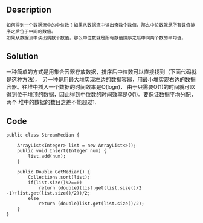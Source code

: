 ## Description
```
如何得到一个数据流中的中位数？如果从数据流中读出奇数个数值，那么中位数就是所有数值排序之后位于中间的数值。
如果从数据流中读出偶数个数值，那么中位数就是所有数值排序之后中间两个数的平均值。 
```

## Solution
一种简单的方式是用集合容器存放数据，排序后中位数可以直接找到（下面代码就是这种方法）。
另一种是用最大堆实现左边的数据容器，用最小堆实现右边的数据容器。往堆中插入一个数据的时间效率是O(logn)，
由于只需要O(1)的时间就可以得到位于堆顶的数据，因此得到中位数的时间效率是O(1)。要保证数据平均分配，两个
堆中的数据的数目之差不能超过1.

## Code
```
public class StreamMedian {

    ArrayList<Integer> list = new ArrayList<>();
    public void Insert(Integer num) {
    	list.add(num);
    }

    public Double GetMedian() {
        Collections.sort(list);
        if(list.size()%2==0)
            return (double)(list.get(list.size()/2 -1)+list.get(list.size()/2))/2;
        else
            return (double)list.get(list.size()/2);
    }
}
```
